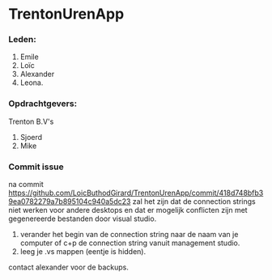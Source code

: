 # TrentonUrenApp

### Leden:
1. Emile
2. Loïc
3. Alexander
4. Leona.

### Opdrachtgevers: 
Trenton B.V's
1. Sjoerd
2. Mike

### Commit issue
na commit https://github.com/LoicButhodGirard/TrentonUrenApp/commit/418d748bfb39ea0782279a7b895104c940a5dc23
zal het zijn dat de connection strings niet werken voor andere desktops en dat er mogelijk conflicten zijn met gegenereerde bestanden door visual studio.

1. verander het begin van de connection string naar de naam van je computer of c+p de connection string vanuit management studio.
2. leeg je .vs mappen (eentje is hidden).

contact alexander voor de backups.
